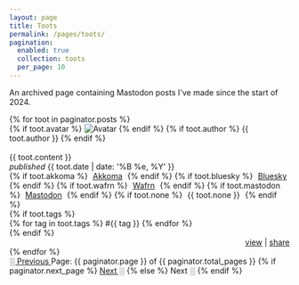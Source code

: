 ```yaml
---
layout: page
title: Toots
permalink: /pages/toots/
pagination:
  enabled: true
  collection: toots
  per_page: 10
---
```

<p class="center">An archived page containing Mastodon posts I've made since the start of 2024.</p>

<div class="toots-section">
  {% for toot in paginator.posts %}
    <div class="toots-item item">
      {% if toot.avatar %}
        <img src="{{ toot.avatar }}" alt="Avatar" class="no-center toot-avatar pack-avatar">
      {% endif %}
      {% if toot.author %}
        {{ toot.author }}
      {% endif %}
      <br /><br />
      <div>{{ toot.content }}</div>
      <span class="date"><i>published</i> {{ toot.date | date: '%B %e, %Y' }}</span>
      <div class="syndicate">
        <i class="ph ph-broadcast" title="Syndication"></i>
        {% if toot.akkoma %}
          <span style="padding:0px 5px 0px 5px;">
            <a href="{{ toot.akkoma }}" target="_blank">Akkoma</a>
          </span>
        {% endif %}
        {% if toot.bluesky %}
          <span style="padding:0px 5px 0px 5px;">
            <a href="{{ toot.bluesky }}" target="_blank">Bluesky</a>
          </span>
        {% endif %}
        {% if toot.wafrn %}
          <span style="padding:0px 5px 0px 5px;">
            <a href="{{ toot.wafrn }}" target="_blank">Wafrn</a>
          </span>
        {% endif %}
        {% if toot.mastodon %}
          <span style="padding:0px 5px 0px 5px;">
            <a href="{{ toot.mastodon }}" target="_blank">Mastodon</a>
          </span>
        {% endif %}
        {% if toot.none %}
          <span style="padding:0px 5px 0px 5px;">
            {{ toot.none }}
          </span>
        {% endif %}
      </div>
      {% if toot.tags %}
        <div class="tags">
          {% for tag in toot.tags %}
            <span>#{{ tag }}</span>
          {% endfor %}
        </div>
      {% endif %}
        <div style="text-align: right;">
        <a href="{{ toot.url }}" class="small-link">view</a> |
        <a href="javascript:void(0);" class="small-link" onclick="copyToClipboard('{{ toot.url }}')">share</a>
        <script src="/assets/js/clipboard.js"></script>
      </div>
    </div>
  {% endfor %}
</div>

<!-- Pagination links -->
<div class="pagination">
  <a href="{{ paginator.previous_page_path }}" class="previous {% if paginator.page == 1 %}disabled{% endif %}">
    ░ Previous
  </a>
  <span class="page_number">
    Page: {{ paginator.page }} of {{ paginator.total_pages }}
  </span>
  {% if paginator.next_page %}
    <a href="{{ paginator.next_page_path }}" class="next">Next ░</a>
  {% else %}
    <span class="next">Next ░</span>
  {% endif %}
</div>